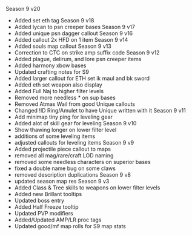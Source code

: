 Season 9 v20
- Added set eth tag
Season 9 v18
- Added lycan to psn creeper bases
Season 9 v17
- Added unique psn dagger callout
Season 9 v16
- Added callout 2x HFD on 1 item
Season 9 v14
- Added souls map callout
Season 9 v13
- Correction to CTC on strike amp suffix code
Season 9 v12
- Added plague, delirum, and lore psn creeper items
- Added harmony xbow bases
- Updated crafting notes for S9
- Added larger callout for ETH set ik maul and bk sword
- Added eth set weapon also display
- Added Full Naj to higher filter levels
- Removed more needless * on sup bases
- Removed Atmas Wail from good Unique callouts
- Changed !ID Ring/Amulet to have Unique written with it
Season 9 v11
- Add minimap tiny ping for leveling gear
- Added alot of skill gear for leveling
Season 9 v10
- Show thawing longer on lower filter level
- additions of some leveling items
- adjusted callouts for leveling items
Season 9 v9
- Added projectile piece callout to maps
- removed all mag/rare/craft LOD naming
- removed some needless characters on superior bases
- fixed a double name bug on some claws
- removed description duplications
Season 9 v8
- updated season map res
Season 9 v3
- Added Class & Tree skills to weapons on lower filter levels
- Added new Brillant tooltips
- Updated boss entry
- Added Half Freeze tooltip
- Updated PVP modifiers
- Added/Updated AMP/LR proc tags
- Updated good/mf map rolls for S9 map stats